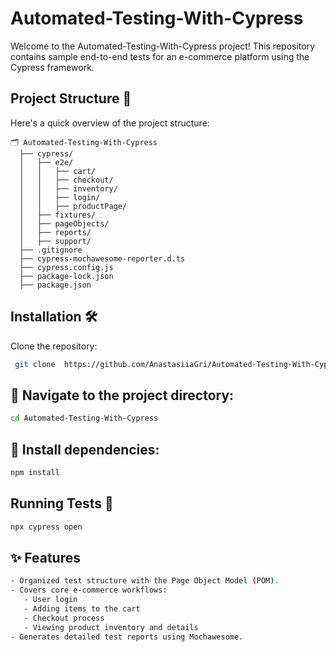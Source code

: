 # Automated-Testing-With-Cypress
Welcome to the Automated-Testing-With-Cypress project!
This repository contains sample end-to-end tests for an e-commerce platform using the Cypress framework.

## Project Structure 📁

Here's a quick overview of the project structure:
``` 
🗂 Automated-Testing-With-Cypress
  ├── cypress/
  │   ├── e2e/                     
  │   │   ├── cart/                                              
  │   │   ├── checkout/            
  │   │   ├── inventory/           
  │   │   ├── login/               
  │   │   ├── productPage/         
  │   ├── fixtures/                
  │   ├── pageObjects/             
  │   ├── reports/                 
  │   ├── support/                 
  ├── .gitignore                  
  ├── cypress-mochawesome-reporter.d.ts 
  ├── cypress.config.js            
  ├── package-lock.json           
  ├── package.json  
```

## Installation 🛠️

Clone the repository:
```sh 
 git clone  https://github.com/AnastasiiaGri/Automated-Testing-With-Cypress.git
```

## 📂 Navigate to the project directory:

  ```sh
cd Automated-Testing-With-Cypress
 ```


## 🔧 Install dependencies:

  ```sh
npm install
 ```


## Running Tests 🚀

  ```sh
 npx cypress open 
 ```

## ✨ Features 

```sh
- Organized test structure with the Page Object Model (POM).
- Covers core e-commerce workflows:
   - User login
   - Adding items to the cart
   - Checkout process
   - Viewing product inventory and details
- Generates detailed test reports using Mochawesome.
``` 

